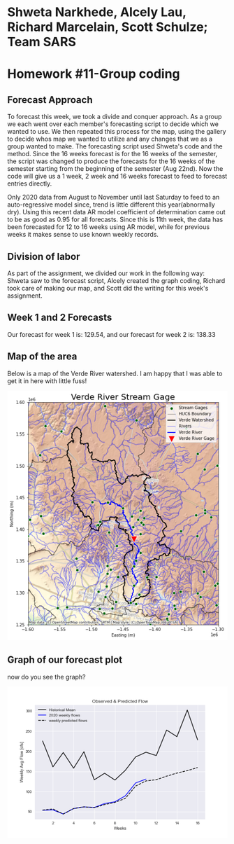 # Shweta Narkhede, Alcely Lau, Richard Marcelain, Scott Schulze; Team SARS
# Homework #11-Group coding


## Forecast Approach
To forecast this week, we took a divide and conquer approach. As a group we each went over each member's forecasting script to decide which we wanted to use. We then repeated this process for the map, using the gallery to decide whos map we wanted to utilize and any changes that we as a group wanted to make. The forecasting script used Shweta's code and the method. Since the 16 weeks forecast is for the 16 weeks of the semester, the script was changed to produce the forecasts for the 16 weeks of the semester starting from the beginning of the semester (Aug 22nd). Now the code will give us a 1 week, 2 week and 16 weeks forecast to feed to forecast entries directly.

Only 2020 data from August to November until last Saturday to feed to an auto-regressive model since, trend is little different this year(abnormally dry). Using this recent data AR model coefficient of determination came out to be as good as 0.95 for all forecasts. Since this is 11th week, the data has been forecasted for 12 to 16 weeks using AR model, while for previous weeks it makes sense to use known weekly records.

## Division of labor
As part of the assignment, we divided our work in the following way: Shweta saw to the forecast script, Alcely created the graph coding, Richard took care of making our map, and Scott did the writing for this week's assignment.

## Week 1 and 2 Forecasts
Our forecast for week 1 is: 129.54, and our forecast for week 2 is: 138.33

## Map of the area
Below is a map of the Verde River watershed. I am happy that I was able to get it in here with little fuss!



![area map](map_verde.png)

## Graph of our forecast plot
now do you see the graph?

![](assets/SARS_Group-e3b8e625.png)
